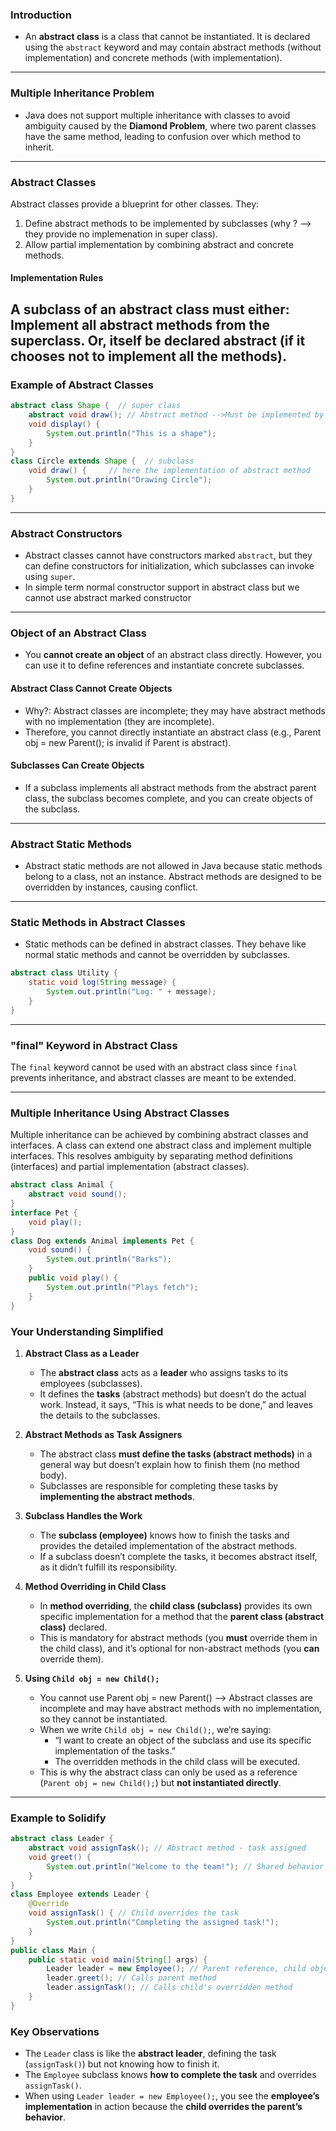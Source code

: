 ### **Introduction**  
- An **abstract class** is a class that cannot be instantiated. It is declared using the `abstract` keyword and may contain abstract methods (without implementation) and concrete methods (with implementation).

---

### **Multiple Inheritance Problem**  
- Java does not support multiple inheritance with classes to avoid ambiguity caused by the **Diamond Problem**, where two parent classes have the same method, leading to confusion over which method to inherit.

---

### **Abstract Classes**  
Abstract classes provide a blueprint for other classes. They:
1. Define abstract methods to be implemented by subclasses (why ? --> they provide no implemenation in super class).
2. Allow partial implementation by combining abstract and concrete methods.

#### **Implementation Rules**
A subclass of an abstract class must either:
Implement all abstract methods from the superclass.
Or, itself be declared abstract (if it chooses not to implement all the methods).
---

### **Example of Abstract Classes**  
```java
abstract class Shape {  // super class
    abstract void draw(); // Abstract method -->Must be implemented by subclass
    void display() {
        System.out.println("This is a shape");
    }
}
class Circle extends Shape {  // subclass
    void draw() {     // here the implementation of abstract method
        System.out.println("Drawing Circle"); 
    }
}
```

---

### **Abstract Constructors**  
- Abstract classes cannot have constructors marked `abstract`, but they can define constructors for initialization, which subclasses can invoke using `super`.
-  In simple term normal constructor support in abstract class but we cannot use abstract marked constructor

---

### **Object of an Abstract Class**  
- You **cannot create an object** of an abstract class directly. However, you can use it to define references and instantiate concrete subclasses.

#### **Abstract Class Cannot Create Objects**
- Why?: Abstract classes are incomplete; they may have abstract methods with no implementation (they are incomplete).
- Therefore, you cannot directly instantiate an abstract class (e.g., Parent obj = new Parent(); is invalid if Parent is abstract).

#### Subclasses Can Create Objects
- If a subclass implements all abstract methods from the abstract parent class, the subclass becomes complete, and you can create objects of the subclass.

---

### **Abstract Static Methods**  
- Abstract static methods are not allowed in Java because static methods belong to a class, not an instance. Abstract methods are designed to be overridden by instances, causing conflict.

---

### **Static Methods in Abstract Classes**  
- Static methods can be defined in abstract classes. They behave like normal static methods and cannot be overridden by subclasses.  

```java
abstract class Utility {
    static void log(String message) {
        System.out.println("Log: " + message);
    }
}
```

---

### **"final" Keyword in Abstract Class**  
The `final` keyword cannot be used with an abstract class since `final` prevents inheritance, and abstract classes are meant to be extended.

---

### **Multiple Inheritance Using Abstract Classes**  
Multiple inheritance can be achieved by combining abstract classes and interfaces. A class can extend one abstract class and implement multiple interfaces. This resolves ambiguity by separating method definitions (interfaces) and partial implementation (abstract classes).

```java
abstract class Animal {
    abstract void sound();
}
interface Pet {
    void play();
}
class Dog extends Animal implements Pet {
    void sound() {
        System.out.println("Barks");
    }
    public void play() {
        System.out.println("Plays fetch");
    }
}
```

### Your Understanding Simplified  

1. **Abstract Class as a Leader**  
   - The **abstract class** acts as a **leader** who assigns tasks to its employees (subclasses).  
   - It defines the **tasks** (abstract methods) but doesn’t do the actual work. Instead, it says, “This is what needs to be done,” and leaves the details to the subclasses.  

2. **Abstract Methods as Task Assigners**  
   - The abstract class **must define the tasks (abstract methods)** in a general way but doesn’t explain how to finish them (no method body).  
   - Subclasses are responsible for completing these tasks by **implementing the abstract methods**.

3. **Subclass Handles the Work**  
   - The **subclass (employee)** knows how to finish the tasks and provides the detailed implementation of the abstract methods.  
   - If a subclass doesn’t complete the tasks, it becomes abstract itself, as it didn’t fulfill its responsibility.

4. **Method Overriding in Child Class**  
   - In **method overriding**, the **child class (subclass)** provides its own specific implementation for a method that the **parent class (abstract class)** declared.  
   - This is mandatory for abstract methods (you **must** override them in the child class), and it’s optional for non-abstract methods (you **can** override them).  

5. **Using `Child obj = new Child();`**  
   - You cannot use Parent obj = new Parent() --> Abstract classes are incomplete and may have abstract methods with no implementation, so they cannot be instantiated.
   - When we write `Child obj = new Child();`, we’re saying:  
     - “I want to create an object of the subclass and use its specific implementation of the tasks.”  
     - The overridden methods in the child class will be executed.  
   - This is why the abstract class can only be used as a reference (`Parent obj = new Child();`) but **not instantiated directly**.

---

### Example to Solidify  
```java
abstract class Leader {
    abstract void assignTask(); // Abstract method - task assigned
    void greet() {
        System.out.println("Welcome to the team!"); // Shared behavior
    }
}
class Employee extends Leader {
    @Override
    void assignTask() { // Child overrides the task
        System.out.println("Completing the assigned task!");
    }
}
public class Main {
    public static void main(String[] args) {
        Leader leader = new Employee(); // Parent reference, child object
        leader.greet(); // Calls parent method
        leader.assignTask(); // Calls child's overridden method
    }
}
```

### Key Observations  
- The `Leader` class is like the **abstract leader**, defining the task (`assignTask()`) but not knowing how to finish it.  
- The `Employee` subclass knows **how to complete the task** and overrides `assignTask()`.  
- When using `Leader leader = new Employee();`, you see the **employee’s implementation** in action because the **child overrides the parent’s behavior**.  

